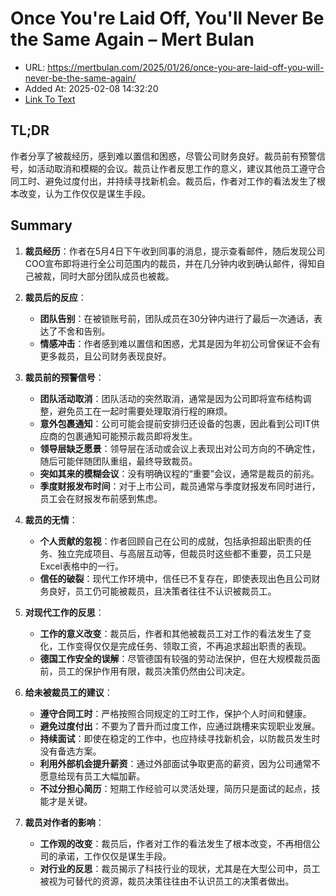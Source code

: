 # Once You're Laid Off, You'll Never Be the Same Again – Mert Bulan
- URL: https://mertbulan.com/2025/01/26/once-you-are-laid-off-you-will-never-be-the-same-again/
- Added At: 2025-02-08 14:32:20
- [Link To Text](2025-02-08-once-you're-laid-off,-you'll-never-be-the-same-again-–-mert-bulan_raw.md)

## TL;DR
作者分享了被裁经历，感到难以置信和困惑，尽管公司财务良好。裁员前有预警信号，如活动取消和模糊的会议。裁员让作者反思工作的意义，建议其他员工遵守合同工时、避免过度付出，并持续寻找新机会。裁员后，作者对工作的看法发生了根本改变，认为工作仅仅是谋生手段。

## Summary
1. **裁员经历**：作者在5月4日下午收到同事的消息，提示查看邮件，随后发现公司COO宣布即将进行全公司范围内的裁员，并在几分钟内收到确认邮件，得知自己被裁，同时大部分团队成员也被裁。

2. **裁员后的反应**：
   - **团队告别**：在被锁账号前，团队成员在30分钟内进行了最后一次通话，表达了不舍和告别。
   - **情感冲击**：作者感到难以置信和困惑，尤其是因为年初公司曾保证不会有更多裁员，且公司财务表现良好。

3. **裁员前的预警信号**：
   - **团队活动取消**：团队活动的突然取消，通常是因为公司即将宣布结构调整，避免员工在一起时需要处理取消行程的麻烦。
   - **意外包裹通知**：公司可能会提前安排归还设备的包裹，因此看到公司IT供应商的包裹通知可能预示裁员即将发生。
   - **领导层缺乏愿景**：领导层在活动或会议上表现出对公司方向的不确定性，随后可能伴随团队重组，最终导致裁员。
   - **突如其来的模糊会议**：没有明确议程的“重要”会议，通常是裁员的前兆。
   - **季度财报发布时间**：对于上市公司，裁员通常与季度财报发布同时进行，员工会在财报发布前感到焦虑。

4. **裁员的无情**：
   - **个人贡献的忽视**：作者回顾自己在公司的成就，包括承担超出职责的任务、独立完成项目、与高层互动等，但裁员时这些都不重要，员工只是Excel表格中的一行。
   - **信任的破裂**：现代工作环境中，信任已不复存在，即使表现出色且公司财务良好，员工仍可能被裁员，且决策者往往不认识被裁员工。

5. **对现代工作的反思**：
   - **工作的意义改变**：裁员后，作者和其他被裁员工对工作的看法发生了变化，工作变得仅仅是完成任务、领取工资，不再追求超出职责的表现。
   - **德国工作安全的误解**：尽管德国有较强的劳动法保护，但在大规模裁员面前，员工的保护作用有限，裁员决策仍然由公司决定。

6. **给未被裁员工的建议**：
   - **遵守合同工时**：严格按照合同规定的工时工作，保护个人时间和健康。
   - **避免过度付出**：不要为了晋升而过度工作，应通过跳槽来实现职业发展。
   - **持续面试**：即使在稳定的工作中，也应持续寻找新机会，以防裁员发生时没有备选方案。
   - **利用外部机会提升薪资**：通过外部面试争取更高的薪资，因为公司通常不愿意给现有员工大幅加薪。
   - **不过分担心简历**：短期工作经验可以灵活处理，简历只是面试的起点，技能才是关键。

7. **裁员对作者的影响**：
   - **工作观的改变**：裁员后，作者对工作的看法发生了根本改变，不再相信公司的承诺，工作仅仅是谋生手段。
   - **对行业的反思**：裁员揭示了科技行业的现状，尤其是在大型公司中，员工被视为可替代的资源，裁员决策往往由不认识员工的决策者做出。
